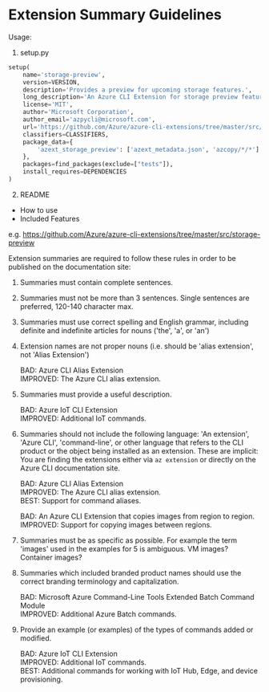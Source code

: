 # Extension Summary Guidelines

Usage:
1. setup.py
```Python
setup(
    name='storage-preview',
    version=VERSION,
    description='Provides a preview for upcoming storage features.',
    long_description='An Azure CLI Extension for storage preview features. This will replace the full storage module.',
    license='MIT',
    author='Microsoft Corporation',
    author_email='azpycli@microsoft.com',
    url='https://github.com/Azure/azure-cli-extensions/tree/master/src/storage-preview',
    classifiers=CLASSIFIERS,
    package_data={
        'azext_storage_preview': ['azext_metadata.json', 'azcopy/*/*']
    },
    packages=find_packages(exclude=["tests"]),
    install_requires=DEPENDENCIES
)
```
2. README
- How to use
- Included Features

e.g. https://github.com/Azure/azure-cli-extensions/tree/master/src/storage-preview

Extension summaries are required to follow these rules in order to be published
on the documentation site:
 
1. Summaries must contain complete sentences.
2. Summaries must not be more than 3 sentences. Single sentences are preferred, 120-140 character max.
3. Summaries must use correct spelling and English grammar, including definite and indefinite articles for nouns ('the', 'a', or 'an')
4. Extension names are not proper nouns  (i.e. should be 'alias extension', not 'Alias Extension')
 
    BAD: Azure CLI Alias Extension  
    IMPROVED: The Azure CLI alias extension.
 
4. Summaries must provide a useful description.
 
    BAD: Azure IoT CLI Extension  
    IMPROVED: Additional IoT commands.
 
5. Summaries should not include the following language: 'An extension', 'Azure CLI', 'command-line', or other language that refers to the CLI product or the object being installed as an extension. These are implicit: You are finding the extensions either via `az extension` or directly on the Azure CLI documentation site.
 
    BAD: Azure CLI Alias Extension  
    IMPROVED: The Azure CLI alias extension.  
    BEST: Support for command aliases.
 
    BAD: An Azure CLI Extension that copies images from region to region.  
    IMPROVED: Support for copying images between regions.
 
6. Summaries must be as specific as possible. For example the term 'images' used in the examples for 5 is ambiguous. VM images? Container images?
 
7. Summaries which included branded product names should use the correct branding terminology and capitalization.
 
    BAD: Microsoft Azure Command-Line Tools Extended Batch Command Module  
    IMPROVED: Additional Azure Batch commands.
 
8. Provide an example (or examples) of the types of commands added or modified.
 
    BAD: Azure IoT CLI Extension  
    IMPROVED: Additional IoT commands.  
    BEST: Additional commands for working with IoT Hub, Edge, and device provisioning.
